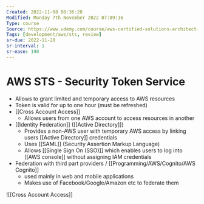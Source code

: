 ```yaml
---
Created: 2022-11-08 08:36:20
Modified: Monday 7th November 2022 07:09:16
Type: course
Source: https://www.udemy.com/course/aws-certified-solutions-architect-associate-saa-c01/?xref=E0Aed11STH4LPUQvCz0GJFABTmM=
Tags: [development/aws/sts, review]
sr-due: 2022-11-28
sr-interval: 1
sr-ease: 190
---
```


# AWS STS - Security Token Service

- Allows to grant limited and temporary access to AWS resources
- Token is valid for up to one hour (must be refreshed)
- [[Cross Account Access]]
    - Allows users from one AWS account to access resources in another
- [[Identity Federation]] ([[Active Directory]])
    - Provides a non-AWS user with temporary AWS access by linking users [[Active Directory]] credentials
    - Uses [[SAML]] (Security Assertion Markup Language)
    - Allows [[Single Sign On (SSO)]] which enables users to log into [[AWS console]] without assigning IAM credentials
- Federation with third part providers / [[Programming/AWS/Cognito/AWS Cognito]]
    - used mainly in web and mobile applications
    - Makes use of Facebook/Google/Amazon etc to federate them

![[Cross Account Access]]
